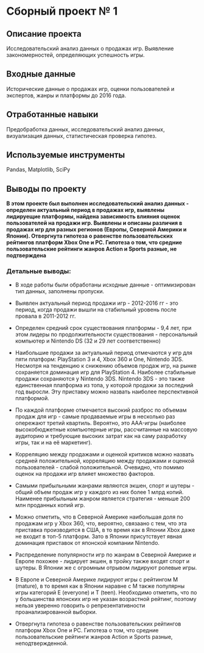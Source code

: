# Сборный проект № 1
## Описание проекта
Исследовательский анализ данных о продажах игр. Выявление закономерностей, определяющих успешность игры.
## Входные данные
Исторические данные о продажах игр, оценки пользователей и экспертов, жанры и платформы до 2016 года.
## Отработанные навыки
Предобработка данных, исследовательский анализ данных, визуализация данных, статистическая проверка гипотез.
## Используемые инструменты
Pandas, Matplotlib, SciPy
## Выводы по проекту
**В этом проекте был выполнен исследовательский анализ данных - определен актуальный период в продажах игр, выявлены лидируещие платформы, найдена зависимость влияния оценок пользователей на продажи игр. Выявлены и описаны различия в продажах игр для разных регионов (Европы, Северной Америки и Японии). 
Отвергнута гипотеза о равенстве пользовательских рейтингов платформ Xbox One и PC. Гипотеза о том, что средние пользовательские рейтинги жанров Action и Sports разные, не подтверждена**
### Детальные выводы:
* В ходе работы были обработаны исходные данные - оптимизирован тип данных, заполнены пропуски.
    
* Выявлен актуальный период продажи игр - 2012-2016 гг - это период, когда продажи вышли на стабильный уровень после провала в 2011-2012 гг. 
    
* Определен средний срок существования платформы - 9,4 лет, при этом лидеры по продолжительности существования - персональный компьютер и Nintendo DS (32 и 29 лет соответственно)
    
* Наибольшие продажи за актуальный период отмечаются у игр для пяти платформ: PlayStation 3 и 4, Xbox 360 и One, Nintendo 3DS. Несмотря на тенденцию к снижению объемов продаж игр, на рынке сохраняется доминация игр для PlayStation 4. Наиболее стабильные продажи сохраняются у Nintendo 3DS. Nintendo 3DS - это также единственная платформа из топа, у которой продажи за последний год выросли. Эту приставку можно назвать наиболее перспективной платформой.
    
* По каждой платформе отмечается высокий разброс по объемам продаж для игр - самые продаваемые игры в несколько раз опережают третий квартиль. Вероятно, это AAA-игры (наиболее высокобюджетные компьютерные игры, рассчитанные на массовую аудиторию и требующие высоких затрат как на саму разработку игры, так и на её маркетинг).
    
* Корреляцию между продажами и оценкой критиков можно назвать средней положительной, корреляцию между продажами и оценкой пользователей - слабой положительной. Очевидно, что помимо оценок на продажи игр влияет множество факторов.
    
* Самыми прибыльными жанрами являются экшен, спорт и шутеры - общий объем продаж игр у каждого из них более 1 млрд копий. Наименее прибыльным жанром является стратегия - меньше 200 млн проданных копий игр.
    
* Можно отметить, что в Северной Америке наибольшая доля по продажам игр у Xbox 360, что, вероятно, связаано с тем, что эта приставка производится в США, в то время как в Японии Xbox даже не входит в топ-5 платформ. Зато в Японии присутствует явная доминация приставок от японской компании Nintendo.
    
* Распределение популярности игр по жанрам в Северной Америке и Европе похожее - лидирует экшен, в тройку также входят спорт и шутеры. В Японии же с огромным отрывом лидируют ролевые игры.
    
* В Европе и Северной Америке лидируют игры с рейтингом M (mature), в то время как в Японии наравне с M также популярны игры категорий E (everyone) и T (teen). Необходимо отметить, что по у большинства японских игр не указан возрастной рейтинг, поэтому нельзя уверенно говорить о репрезентативности проанализированной выборки.
    
* Отвергнута гипотеза о равенстве пользовательских рейтингов платформ Xbox One и PC. Гипотеза о том, что средние пользовательские рейтинги жанров Action и Sports разные, неподтвержденной.